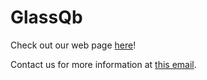# GlassQb

Check out our web page [here](https://glassqb.github.io)!

Contact us for more information at [this email](l.rojasb@uniandes.edu.co).
